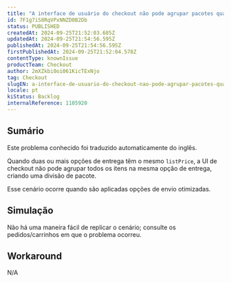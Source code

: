 ```yaml
---
title: "A interface de usuário do checkout não pode agrupar pacotes quando duas ou mais opções de entrega têm o mesmo preço"
id: 7F1g7iS8RqVPxNNZD0B2Db
status: PUBLISHED
createdAt: 2024-09-25T21:52:03.685Z
updatedAt: 2024-09-25T21:54:56.595Z
publishedAt: 2024-09-25T21:54:56.595Z
firstPublishedAt: 2024-09-25T21:52:04.578Z
contentType: knownIssue
productTeam: Checkout
author: 2mXZkbi0oi061KicTExNjo
tag: Checkout
slugEN: a-interface-de-usuario-do-checkout-nao-pode-agrupar-pacotes-quando-duas-ou-mais-opcoes-de-entrega-tem-o-mesmo-preco
locale: pt
kiStatus: Backlog
internalReference: 1105920
---
```


## Sumário

<div class="alert alert-info">
  <p>Este problema conhecido foi traduzido automaticamente do inglês.</p>
</div>


Quando duas ou mais opções de entrega têm o mesmo `listPrice`, a UI de checkout não pode agrupar todos os itens na mesma opção de entrega, criando uma divisão de pacote.

Esse cenário ocorre quando são aplicadas opções de envio otimizadas.

## Simulação


Não há uma maneira fácil de replicar o cenário; consulte os pedidos/carrinhos em que o problema ocorreu.



## Workaround


N/A





